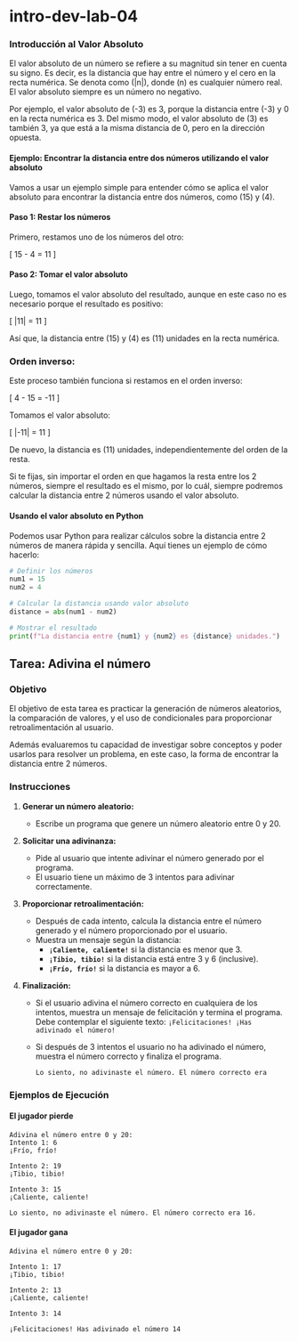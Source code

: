 # intro-dev-lab-04

### Introducción al Valor Absoluto

El valor absoluto de un número se refiere a su magnitud sin tener en cuenta su signo. Es decir, es la distancia que hay entre el número y el cero en la recta numérica. Se denota como \(|n|\), donde \(n\) es cualquier número real. El valor absoluto siempre es un número no negativo.

Por ejemplo, el valor absoluto de \(-3\) es 3, porque la distancia entre \(-3\) y 0 en la recta numérica es 3. Del mismo modo, el valor absoluto de \(3\) es también 3, ya que está a la misma distancia de 0, pero en la dirección opuesta.

#### Ejemplo: Encontrar la distancia entre dos números utilizando el valor absoluto

Vamos a usar un ejemplo simple para entender cómo se aplica el valor absoluto para encontrar la distancia entre dos números, como \(15\) y \(4\).

#### Paso 1: Restar los números

Primero, restamos uno de los números del otro:

\[
15 - 4 = 11
\]

#### Paso 2: Tomar el valor absoluto

Luego, tomamos el valor absoluto del resultado, aunque en este caso no es necesario porque el resultado es positivo:

\[
|11| = 11
\]

Así que, la distancia entre \(15\) y \(4\) es \(11\) unidades en la recta numérica.

### Orden inverso: 

Este proceso también funciona si restamos en el orden inverso:

\[
4 - 15 = -11
\]

Tomamos el valor absoluto:

\[
|-11| = 11
\]

De nuevo, la distancia es \(11\) unidades, independientemente del orden de la resta.


Si te fijas, sin importar el orden en que hagamos la resta entre los 2 números, siempre el resultado es el mismo, por lo cuál, siempre podremos calcular la distancia entre 2 números usando el valor absoluto.

#### Usando el valor absoluto en Python

Podemos usar Python para realizar cálculos sobre la distancia entre 2 números de manera rápida y sencilla. Aquí tienes un ejemplo de cómo hacerlo:

```python
# Definir los números
num1 = 15
num2 = 4

# Calcular la distancia usando valor absoluto
distance = abs(num1 - num2)

# Mostrar el resultado
print(f"La distancia entre {num1} y {num2} es {distance} unidades.")
```

## Tarea: Adivina el número

### Objetivo

El objetivo de esta tarea es practicar la generación de números aleatorios, la comparación de valores, y el uso de condicionales para proporcionar retroalimentación al usuario.

Además evaluaremos tu capacidad de investigar sobre conceptos y poder usarlos para resolver un problema, en este caso, la forma de encontrar la distancia entre 2 números.

### Instrucciones

1. **Generar un número aleatorio:**
   - Escribe un programa que genere un número aleatorio entre 0 y 20.
   
2. **Solicitar una adivinanza:**
   - Pide al usuario que intente adivinar el número generado por el programa.
   - El usuario tiene un máximo de 3 intentos para adivinar correctamente.

3. **Proporcionar retroalimentación:**
   - Después de cada intento, calcula la distancia entre el número generado y el número proporcionado por el usuario.
   - Muestra un mensaje según la distancia:
     - **`¡Caliente, caliente!`** si la distancia es menor que 3.
     - **`¡Tibio, tibio!`** si la distancia está entre 3 y 6 (inclusive).
     - **`¡Frío, frío!`** si la distancia es mayor a 6.

4. **Finalización:**
   - Si el usuario adivina el número correcto en cualquiera de los intentos, muestra un mensaje de felicitación y termina el programa. Debe contemplar el siguiente texto:
      `¡Felicitaciones! ¡Has adivinado el número!`

   - Si después de 3 intentos el usuario no ha adivinado el número, muestra el número correcto y finaliza el programa.
  
      `Lo siento, no adivinaste el número. El número correcto era`

### Ejemplos de Ejecución

#### El jugador pierde

```plaintext
Adivina el número entre 0 y 20:
Intento 1: 6
¡Frío, frío!

Intento 2: 19
¡Tibio, tibio!

Intento 3: 15
¡Caliente, caliente!

Lo siento, no adivinaste el número. El número correcto era 16.
```

#### El jugador gana

```plaintext
Adivina el número entre 0 y 20:

Intento 1: 17
¡Tibio, tibio!

Intento 2: 13
¡Caliente, caliente!

Intento 3: 14

¡Felicitaciones! Has adivinado el número 14
```

